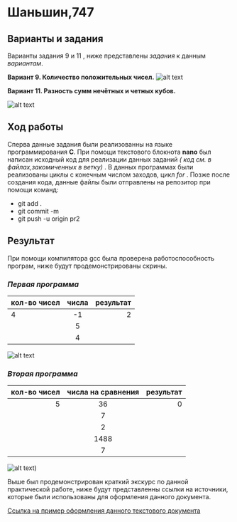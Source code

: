 # Шаньшин,747 

## **Варианты и задания**

Варианты задания 9 и 11 , ниже представлены _задания_ к данным *вариантам*.

**Вариант 9. Количество положительных чисел.** 
![alt text](https://pp.userapi.com/c850420/v850420882/ce118/OeUabCBzLds.jpg)


**Вариант 11. Разность сумм нечётных и четных кубов.** 

![alt text](https://pp.userapi.com/c850420/v850420882/ce110/ghTyF79QSHg.jpg)

## **Ход работы**

Сперва данные задания были реализованны на языке программирования **C**. При помощи текстового блокнота **nano** был написан исходный код для реализации данных заданий _( код см. в файлах,закомиченных в ветку)_ . В данных программах были реализованы циклы с конечным числом заходов, цикл _for_ . Позже после создания кода, данные файлы были отправлены на репозитор при помощи команд:
  - git add .  
  - git commit -m
  - git push -u origin pr2
  
  ## **Результат**
  
  При помощи компилятора gcc была проверена работоспособность програм, ниже будут продемонстрированы скрины.
  
 
 
 
 ### *Первая программа*
 
| кол-во чисел  |  числа        | результат|
| ------------- |:-------------:| --------:|
| 4             | -1            | 2        |
|               | 5             |          |
|               | 4             |          |


 ![alt text](https://pp.userapi.com/c849328/v849328215/140744/pAdD4ExXROo.jpg)
 
  ### *Вторая программа*
  
 | кол-во чисел  |  числа на сравнения| результат|
 | -------------:|:------------------:| --------:|
 | 5             |  36                | 0        |
 |               |  7                 |          |
 |               |  2                 |          |
 |               |  1488              |          |
 |               |   7                |          |
 
![alt text](https://pp.userapi.com/c850624/v850624323/ce980/q8H0hxkuCrY.jpg))

 Выше был продемонстрирован краткий экскурс по данной практической работе, ниже будут представленны ссылки на источники, которые были использованы для оформления данного документа.
 
 [Ссылка на пример оформления данного текстового документа](https://github.com/adam-p/markdown-here/wiki/Markdown-Cheatsheet)

